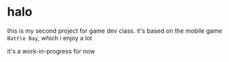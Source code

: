 # halo
this is my second project for game dev class. it's based on the mobile game `Battle Bay`, which i enjoy a lot

it's a work-in-progress for now
